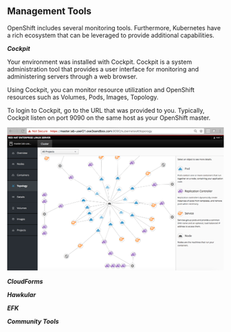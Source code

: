 ## Management Tools ##

OpenShift includes several monitoring tools. Furthermore, Kubernetes have a rich ecosystem that can be leveraged to provide additional capabilities.


***Cockpit***

Your environment was installed with Cockpit. Cockpit is a system administration tool that provides a user interface for monitoring and administering servers through a web browser.

Using Cockpit, you can monitor resource utilization and OpenShift resources such as Volumes, Pods, Images, Topology.

To login to Cockpit, go to the URL that was provided to you. Typically, Cockpit listen on port 9090 on the same host as your OpenShift master.

![image](images/cockpit.png)


***CloudForms***

***Hawkular***

***EFK***

***Community Tools***
